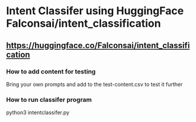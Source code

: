 # Intent Classifer using HuggingFace Falconsai/intent_classification 
## https://huggingface.co/Falconsai/intent_classification


### How to add content for testing
Bring your own prompts and add to the test-content.csv to test it further

### How to run classifer program
python3 intentclassifer.py
